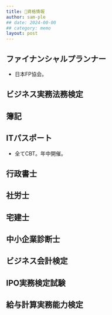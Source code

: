 ```yaml
---
title: 📝資格情報
author: sam-ple
## date: 2024-00-00
## category: memo
layout: post
---
```


## ファイナンシャルプランナー
- 日本FP協会。

## ビジネス実務法務検定

## 簿記

## ITパスポート
- 全てCBT。年中開催。

## 行政書士

## 社労士

## 宅建士

## 中小企業診断士

## ビジネス会計検定

## IPO実務検定試験

## 給与計算実務能力検定